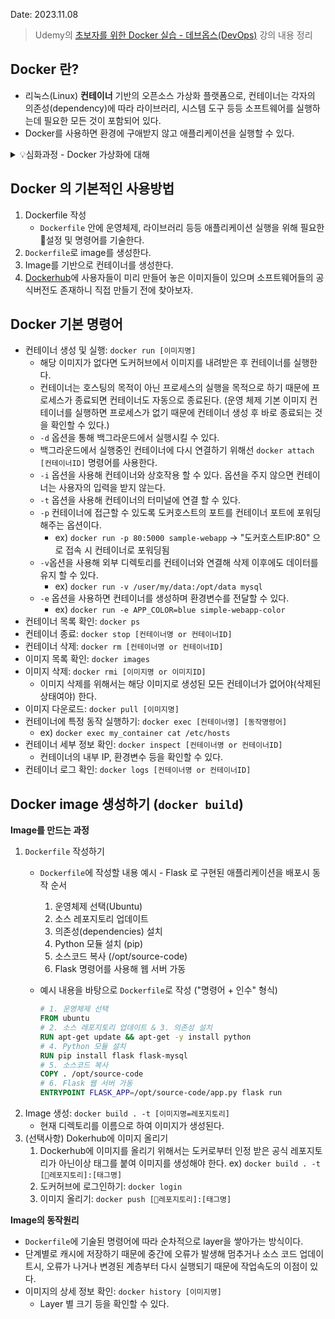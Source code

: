Date: 2023.11.08
>Udemy의 [초보자를 위한 Docker 실습 - 데브옵스(DevOps)](https://www.udemy.com/course/docker-hands-on-devops/) 강의 내용 정리
## Docker 란?
- 리눅스(Linux) **컨테이너** 기반의 오픈소스 가상화 플랫폼으로, 컨테이너는 각자의 의존성(dependency)에 따라 라이브러리, 시스템 도구 등등 소프트웨어를 실행하는데 필요한 모든 것이 포함되어 있다.
- Docker를 사용하면 환경에 구애받지 않고 애플리케이션을 실행할 수 있다.

<details>
<summary>💡심화과정 - Docker 가상화에 대해</summary>
<ul>
	<li>Linux 계열의 운영체제들은 "Kernel + Softwere"로 이루어져 있다.</li>
	<ul>
		<li>Kernel 은 하드웨어와 상호작용하는 역할을 한다.</li>
		<li>Softwere에 따라 ubuntu, centos, debian 등등 다양한 운영체제로 나뉘게 된다.</li>
	</ul>
	<li>Docker는 docker host 기반으로 커널을 공유해 애플리케이션을 컨테이너화해서 실행하기 때문에 운영체제의 가상화를 필요로 하지 않는다.</li>
	<ul>
		<li>Docker host와 같이 단일 컨트롤 호스트 상에서 여러 컨테이너를 실행하는 시스템 레벨의 가상화 방법을 <strong>LXC(LinuX Containers)</strong>라고 한다.</li>
	</ul>
	<li>Window의 경우 호스트 위에 Hypervisor 가 실행되어 가상 머신을 만드는 방법으로 머신은 운영 체제의 가상화를 필요로하며 하드웨어 자원을 나눠서 할당 받는다.</li>
	<li>컨테이너 기반의 가상화는 가상 머신에 비해 더 적은 리소스를 사용하며 실행 속도가 빠르다.</li>
	<li>필요에 따라 가상 머신과 컨테이너를 조합해 활용한다.</li>
</ul>
</details>

## Docker 의 기본적인 사용방법
1. Dockerfile 작성
	- `Dockerfile` 안에 운영체제, 라이브러리 등등 애플리케이션 실행을 위해 필요한 설정 및 명령어를 기술한다.
2. `Dockerfile`로 image를 생성한다.
3. Image를 기반으로 컨테이너를 생성한다.
4. [Dockerhub](https://hub.docker.com/)에 사용자들이 미리 만들어 놓은 이미지들이 있으며 소프트웨어들의 공식버전도 존재하니 직접 만들기 전에 찾아보자.

## Docker 기본 명령어
- 컨테이너 생성 및 실행: `docker run [이미지명]`
	- 해당 이미지가 없다면 도커허브에서 이미지를 내려받은 후 컨테이너를 실행한다.
	- 컨테이너는 호스팅의 목적이 아닌 프로세스의 실행을 목적으로 하기 때문에 프로세스가 종료되면 컨테이너도 자동으로 종료된다. (운영 체제 기본 이미지 컨테이너를 실행하면 프로세스가 없기 때문에 컨테이너 생성 후 바로 종료되는 것을 확인할 수 있다.)
	- `-d` 옵션을 통해 백그라운드에서 실행시킬 수 있다.
	- 백그라운드에서 실행중인 컨테이너에 다시 연결하기 위해선 `docker attach [컨테이너ID]` 명령어를 사용한다.
	- `-i` 옵션을 사용해 컨테이너와 상호작용 할 수 있다. 옵션을 주지 않으면 컨테이너는 사용자의 입력을 받지 않는다.
	- `-t` 옵션을 사용해 컨테이너의 터미널에 연결 할 수 있다.
	- `-p` 컨테이너에 접근할 수 있도록 도커호스트의 포트를 컨테이너 포트에 포워딩 해주는 옵션이다.
		- ex) `docker run -p 80:5000 sample-webapp` -> "도커호스트IP:80" 으로 접속 시 컨테이너로 포워딩됨
	- `-v`옵션을 사용해 외부 디렉토리를 컨테이너와 연결해 삭제 이후에도 데이터를 유지 할 수 있다.
		- ex) `docker run -v /user/my/data:/opt/data mysql`
	- `-e` 옵션을 사용하면 컨테이너를 생성하며 환경변수를 전달할 수 있다.
		- ex) `docker run -e APP_COLOR=blue simple-webapp-color`
- 컨테이너 목록 확인: `docker ps`
- 컨테이너 종료: `docker stop [컨테이너명 or 컨테이너ID]`
- 컨테이너 삭제: `docker rm [컨테이너명 or 컨테이너ID]`
- 이미지 목록 확인: `docker images`
- 이미지 삭제: `docker rmi [이미지명 or 이미지ID]`
	- 이미지 삭제를 위해서는 해당 이미지로 생성된 모든 컨테이너가 없어야(삭제된 상태여야) 한다.
- 이미지 다운로드: `docker pull [이미지명]`
- 컨테이너에 특정 동작 실행하기: `docker exec [컨테이너명] [동작명령어]`
	- ex) `docker exec my_container cat /etc/hosts`
- 컨테이너 세부 정보 확인: `docker inspect [컨테이너명 or 컨테이너ID]`
	- 컨테이너의 내부 IP, 환경변수 등을 확인할 수 있다.
- 컨테이너 로그 확인: `docker logs [컨테이너명 or 컨테이너ID]`

## Docker image 생성하기 (`docker build`)
**Image를 만드는 과정**
1. `Dockerfile` 작성하기
	- `Dockerfile`에 작성할 내용 예시 - Flask 로 구현된 애플리케이션을 배포시 동작 순서
		1. 운영체제 선택(Ubuntu)
		2. 소스 레포지토리 업데이트
		3. 의존성(dependencies) 설치
		4. Python 모듈 설치 (pip)
		5. 소스코드 복사 (/opt/source-code)
		6. Flask 명령어를 사용해 웹 서버 가동

	- 예시 내용을 바탕으로 `Dockerfile`로 작성 ("명령어 + 인수" 형식)
		```Dockerfile
		# 1. 운영체제 선택
		FROM ubuntu
		# 2. 소스 레포지토리 업데이트 & 3. 의존성 설치
		RUN apt-get update && apt-get -y install python
		# 4. Python 모듈 설치
		RUN pip install flask flask-mysql
		# 5. 소스코드 복사
		COPY . /opt/source-code
		# 6. Flask 웹 서버 가동
		ENTRYPOINT FLASK_APP=/opt/source-code/app.py flask run
		```
2. Image 생성: `docker build . -t [이미지명=레포지토리]`
	- 현재 디렉토리를 이름으로 하여 이미지가 생성된다.
3. (선택사항) Dokerhub에 이미지 올리기
	1. Dockerhub에 이미지를 올리기 위해서는 도커로부터 인정 받은 공식 레포지토리가 아닌이상 태그를 붙여 이미지를 생성해야 한다.  ex) `docker build . -t [레포지토리]:[태그명]` 
	2. 도커허브에 로그인하기: `docker login`
	3. 이미지 올리기: `docker push [레포지토리]:[태그명]`

**Image의 동작원리**
- `Dockerfile`에 기술된 명령어에 따라 순차적으로 layer을 쌓아가는 방식이다.
- 단계별로 캐시에 저장하기 때문에 중간에 오류가 발생해 멈추거나 소스 코드 업데이트시, 오류가 나거나 변경된 계층부터 다시 실행되기 때문에 작업속도의 이점이 있다.
- 이미지의 상세 정보 확인: `docker history [이미지명]`
	- Layer 별 크기 등을 확인할 수 있다.
